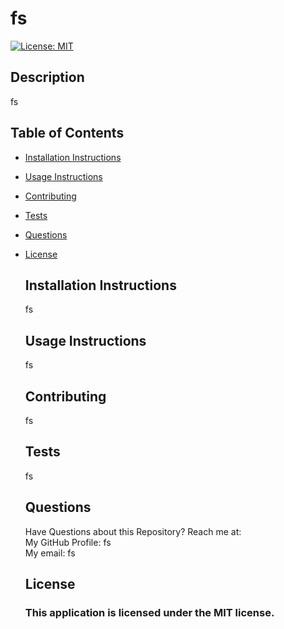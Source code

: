 
  # fs
  [![License: MIT](https://img.shields.io/badge/License-MIT-yellow.svg)](https://opensource.org/licenses/MIT)<br>

  ## Description<br>

  fs

  ## Table of Contents<br>

  * [Installation Instructions](#installation-instructions)
  
  * [Usage Instructions](#usage-instructions)
  
  * [Contributing](#contributing)
  
  * [Tests](#tests)
  
  * [Questions](#questions)

  
* [License](#license)


  ## Installation Instructions
  fs

  ## Usage Instructions
  fs

  ## Contributing
  fs

  ## Tests
  fs

  ## Questions
  Have Questions about this Repository? Reach me at:<br> 
  My GitHub Profile: fs<br> 
  My email: fs<br> 

  ## License

  ### This application is licensed under the MIT license.
